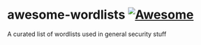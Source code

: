 # awesome-wordlists [![Awesome](https://awesome.re/badge.svg)](https://awesome.re)
A curated list of wordlists used in general security stuff
